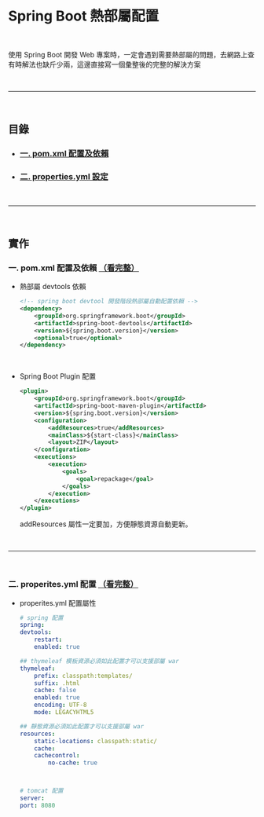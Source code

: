 # Spring Boot 熱部屬配置

<br>

使用 Spring Boot 開發 Web 專案時，一定會遇到需要熱部屬的問題，去網路上查有時解法也缺斤少兩，這邊直接寫一個彙整後的完整的解決方案

<br>

---

<br>

## 目錄

* ### [一. pom.xml 配置及依賴](#pom)

* ### [二. properties.yml 設定](#yml)

<br>

---

<br>


## 實作

<div id="pom"></div>

### 一. pom.xml 配置及依賴 [（看完整）](./pom.xml)

* 熱部屬 devtools 依賴 

    ```xml
    <!-- spring boot devtool 開發階段熱部屬自動配置依賴 -->
    <dependency>
        <groupId>org.springframework.boot</groupId>
        <artifactId>spring-boot-devtools</artifactId>
        <version>${spring.boot.version}</version>
        <optional>true</optional>
    </dependency>
    ```

<br/>

* Spring Boot Plugin 配置

    ```xml
    <plugin>
        <groupId>org.springframework.boot</groupId>
        <artifactId>spring-boot-maven-plugin</artifactId>
        <version>${spring.boot.version}</version>
        <configuration>
            <addResources>true</addResources>
            <mainClass>${start-class}</mainClass>
            <layout>ZIP</layout>
        </configuration>
        <executions>
            <execution>
                <goals>
                    <goal>repackage</goal>
                </goals>
            </execution>
        </executions>
    </plugin>
    ```

    addResources 屬性一定要加，方便靜態資源自動更新。

<br/>

---

<br/>

<div id="yml"></div>

### 二. properites.yml 配置 [（看完整）](./properites.yml)

* properites.yml 配置屬性

    ```yml
    # spring 配置
    spring:
    devtools:
        restart:
        enabled: true

    ## thymeleaf 模板資源必須如此配置才可以支援部屬 war
    thymeleaf:
        prefix: classpath:templates/
        suffix: .html
        cache: false
        enabled: true
        encoding: UTF-8
        mode: LEGACYHTML5

    ## 靜態資源必須如此配置才可以支援部屬 war
    resources:
        static-locations: classpath:static/
        cache:
        cachecontrol:
            no-cache: true



    # tomcat 配置
    server:
    port: 8080
    ```
